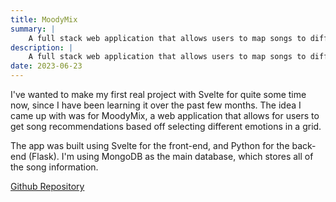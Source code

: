 ```yaml
---
title: MoodyMix
summary: |
    A full stack web application that allows users to map songs to different combinations of emotions.
description: |
    A full stack web application that allows users to map songs to different combinations of emotions.
date: 2023-06-23
---
```


I've wanted to make my first real project with Svelte for quite some time now, since I have been learning it over the past few months. The idea I came up with was for MoodyMix, a web application that allows for users to get song recommendations based off selecting different emotions in a grid.

The app was built using Svelte for the front-end, and Python for the back-end (Flask). I'm using MongoDB as the main database, which stores all of the song information.

[Github Repository](https://github.com/alexbhas/moodymix)
